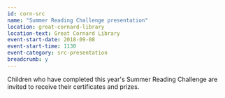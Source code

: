 ```yaml
---
id: corn-src
name: "Summer Reading Challenge presentation"
location: great-cornard-library
location-text: Great Cornard Library
event-start-date: 2018-09-08
event-start-time: 1130
event-category: src-presentation
breadcrumb: y
---
```


Children who have completed this year's Summer Reading Challenge are invited to receive their certificates and prizes.
